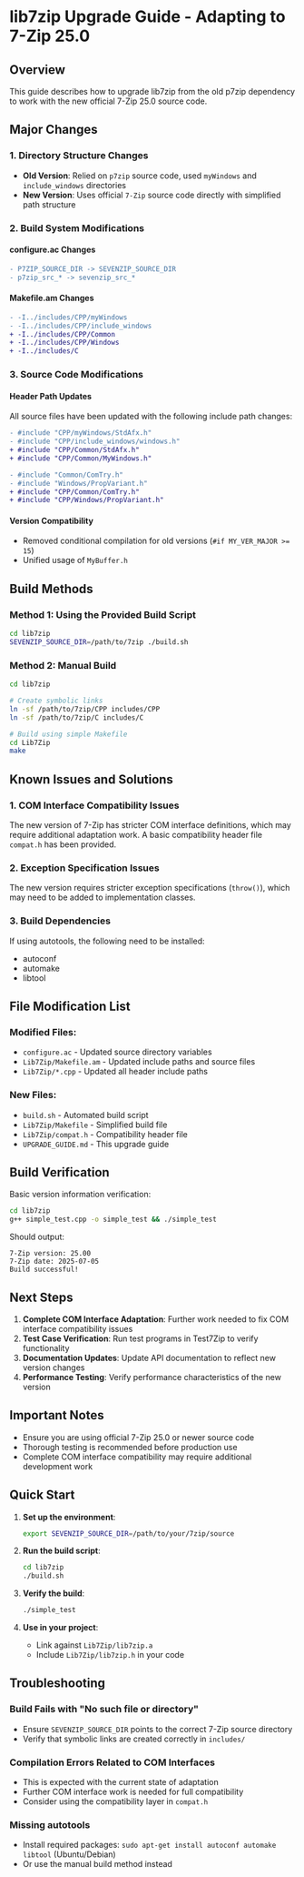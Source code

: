 # lib7zip Upgrade Guide - Adapting to 7-Zip 25.0

## Overview

This guide describes how to upgrade lib7zip from the old p7zip dependency to work with the new official 7-Zip 25.0 source code.

## Major Changes

### 1. Directory Structure Changes
- **Old Version**: Relied on `p7zip` source code, used `myWindows` and `include_windows` directories
- **New Version**: Uses official `7-Zip` source code directly with simplified path structure

### 2. Build System Modifications

#### configure.ac Changes
```diff
- P7ZIP_SOURCE_DIR -> SEVENZIP_SOURCE_DIR
- p7zip_src_* -> sevenzip_src_*
```

#### Makefile.am Changes
```diff
- -I../includes/CPP/myWindows
- -I../includes/CPP/include_windows
+ -I../includes/CPP/Common
+ -I../includes/CPP/Windows
+ -I../includes/C
```

### 3. Source Code Modifications

#### Header Path Updates
All source files have been updated with the following include path changes:
```diff
- #include "CPP/myWindows/StdAfx.h"
- #include "CPP/include_windows/windows.h"
+ #include "CPP/Common/StdAfx.h"
+ #include "CPP/Common/MyWindows.h"

- #include "Common/ComTry.h"
- #include "Windows/PropVariant.h"
+ #include "CPP/Common/ComTry.h"
+ #include "CPP/Windows/PropVariant.h"
```

#### Version Compatibility
- Removed conditional compilation for old versions (`#if MY_VER_MAJOR >= 15`)
- Unified usage of `MyBuffer.h`

## Build Methods

### Method 1: Using the Provided Build Script
```bash
cd lib7zip
SEVENZIP_SOURCE_DIR=/path/to/7zip ./build.sh
```

### Method 2: Manual Build
```bash
cd lib7zip

# Create symbolic links
ln -sf /path/to/7zip/CPP includes/CPP
ln -sf /path/to/7zip/C includes/C

# Build using simple Makefile
cd Lib7Zip
make
```

## Known Issues and Solutions

### 1. COM Interface Compatibility Issues
The new version of 7-Zip has stricter COM interface definitions, which may require additional adaptation work. A basic compatibility header file `compat.h` has been provided.

### 2. Exception Specification Issues
The new version requires stricter exception specifications (`throw()`), which may need to be added to implementation classes.

### 3. Build Dependencies
If using autotools, the following need to be installed:
- autoconf
- automake  
- libtool

## File Modification List

### Modified Files:
- `configure.ac` - Updated source directory variables
- `Lib7Zip/Makefile.am` - Updated include paths and source files
- `Lib7Zip/*.cpp` - Updated all header include paths

### New Files:
- `build.sh` - Automated build script
- `Lib7Zip/Makefile` - Simplified build file
- `Lib7Zip/compat.h` - Compatibility header file
- `UPGRADE_GUIDE.md` - This upgrade guide

## Build Verification

Basic version information verification:
```bash
cd lib7zip
g++ simple_test.cpp -o simple_test && ./simple_test
```

Should output:
```
7-Zip version: 25.00
7-Zip date: 2025-07-05
Build successful!
```

## Next Steps

1. **Complete COM Interface Adaptation**: Further work needed to fix COM interface compatibility issues
2. **Test Case Verification**: Run test programs in Test7Zip to verify functionality
3. **Documentation Updates**: Update API documentation to reflect new version changes
4. **Performance Testing**: Verify performance characteristics of the new version

## Important Notes

- Ensure you are using official 7-Zip 25.0 or newer source code
- Thorough testing is recommended before production use
- Complete COM interface compatibility may require additional development work

## Quick Start

1. **Set up the environment**:
   ```bash
   export SEVENZIP_SOURCE_DIR=/path/to/your/7zip/source
   ```

2. **Run the build script**:
   ```bash
   cd lib7zip
   ./build.sh
   ```

3. **Verify the build**:
   ```bash
   ./simple_test
   ```

4. **Use in your project**:
   - Link against `Lib7Zip/lib7zip.a`
   - Include `Lib7Zip/lib7zip.h` in your code

## Troubleshooting

### Build Fails with "No such file or directory"
- Ensure `SEVENZIP_SOURCE_DIR` points to the correct 7-Zip source directory
- Verify that symbolic links are created correctly in `includes/`

### Compilation Errors Related to COM Interfaces
- This is expected with the current state of adaptation
- Further COM interface work is needed for full compatibility
- Consider using the compatibility layer in `compat.h`

### Missing autotools
- Install required packages: `sudo apt-get install autoconf automake libtool` (Ubuntu/Debian)
- Or use the manual build method instead